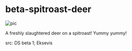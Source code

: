 # beta-spitroast-deer

![pic](pic.jpg)

A freshly slaughtered deer on a spitroast! Yummy yummy!

src: DS beta 1; Eksevis
